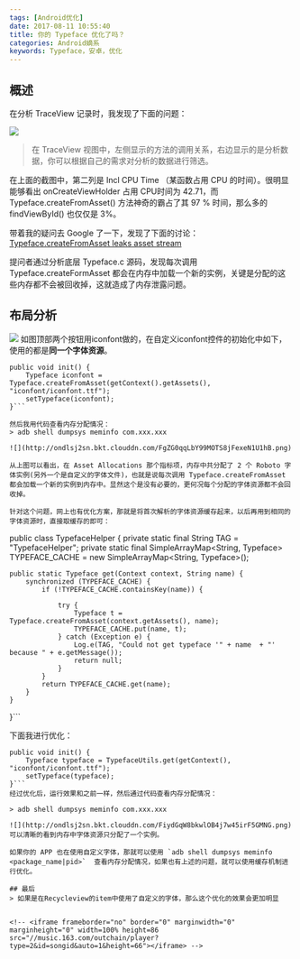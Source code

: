 ```yaml
---
tags: [Android优化]
date: 2017-08-11 10:55:40
title: 你的 Typeface 优化了吗？
categories: Android嫡系
keywords: Typeface，安卓，优化
---
```

## 概述
在分析 TraceView 记录时，我发现了下面的问题：

![](http://ondlsj2sn.bkt.clouddn.com/FmdSlNusIPsHUSJmga34V9unuX_H.png)

> 在 TraceView 视图中，左侧显示的方法的调用关系，右边显示的是分析数据，你可以根据自己的需求对分析的数据进行筛选。

在上面的截图中，第二列是 Incl CPU Time （某函数占用 CPU 的时间）。很明显能够看出 onCreateViewHolder 占用 CPU时间为 42.71，而 Typeface.createFromAsset() 方法神奇的霸占了其 97 % 时间，那么多的 findViewById() 也仅仅是 3%。

带着我的疑问去 Google 了一下，发现了下面的讨论： [Typeface.createFromAsset leaks asset stream](https://issuetracker.google.com/issues/36919609)

提问者通过分析底层 Typeface.c 源码，发现每次调用 Typeface.createFormAsset 都会在内存中加载一个新的实例，关键是分配的这些内存都不会被回收掉，这就造成了内存泄露问题。
<!-- more -->
<!-- 这是　　缩进-->

## 布局分析
![](http://ondlsj2sn.bkt.clouddn.com/FhM4pP9sdKGdqK4GJ7AW5xKwV3Wv.png)
如图顶部两个按钮用iconfont做的，在自定义iconfont控件的初始化中如下，使用的都是**同一个字体资源**。
```
public void init() {
    Typeface iconfont = Typeface.createFromAsset(getContext().getAssets(), "iconfont/iconfont.ttf");
    setTypeface(iconfont);
}```

然后我用代码查看内存分配情况：
> adb shell dumpsys meminfo com.xxx.xxx

![](http://ondlsj2sn.bkt.clouddn.com/FgZG0qqLbY99MOTS8jFexeN1U1hB.png)

从上图可以看出，在 Asset Allocations 那个指标项，内存中共分配了 2 个 Roboto 字体实例(另外一个是自定义的字体文件)，也就是说每次调用 Typeface.createFromAsset 都会加载一个新的实例到内存中。显然这个是没有必要的，更何况每个分配的字体资源都不会回收掉。

针对这个问题，网上也有优化方案，那就是将首次解析的字体资源缓存起来，以后再用到相同的字体资源时，直接取缓存的即可：

```
public class TypefaceHelper {
    private static final String TAG = "TypefaceHelper";
    private static final SimpleArrayMap<String, Typeface> TYPEFACE_CACHE = new SimpleArrayMap<String, Typeface>();

    public static Typeface get(Context context, String name) {
        synchronized (TYPEFACE_CACHE) {
            if (!TYPEFACE_CACHE.containsKey(name)) {

                try {
                    Typeface t = Typeface.createFromAsset(context.getAssets(), name);
                    TYPEFACE_CACHE.put(name, t);
                } catch (Exception e) {
                    Log.e(TAG, "Could not get typeface '" + name  + "' because " + e.getMessage());
                    return null;
                }
            }
            return TYPEFACE_CACHE.get(name);
        }
    }
}```

下面我进行优化：
```
public void init() {
    Typeface typeface = TypefaceUtils.get(getContext(), "iconfont/iconfont.ttf");
    setTypeface(typeface);
}```
经过优化后，运行效果和之前一样，然后通过代码查看内存分配情况：

> adb shell dumpsys meminfo com.xxx.xxx

![](http://ondlsj2sn.bkt.clouddn.com/FiydGqW8bkwlOB4j7w45irF5GMNG.png)
可以清晰的看到内存中字体资源只分配了一个实例。

如果你的 APP 也在使用自定义字体，那就可以使用 `adb shell dumpsys meminfo <package_name|pid>`  查看内存分配情况，如果也有上述的问题，就可以使用缓存机制进行优化。

## 最后
> 如果是在Recycleview的item中使用了自定义的字体，那么这个优化的效果会更加明显


<!-- <iframe frameborder="no" border="0" marginwidth="0" marginheight="0" width=100% height=86 src="//music.163.com/outchain/player?type=2&id=songid&auto=1&height=66"></iframe> -->